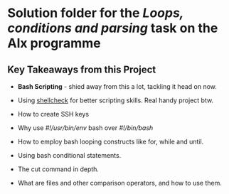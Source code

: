 # Solution folder for the **_Loops, conditions and parsing_** task on the Alx programme

## Key Takeaways from this Project

- **Bash Scripting** - shied away from this a lot, tackling it head on now.

- Using [shellcheck](https://github.com/koalaman/shellcheck/) for better scripting skills. Real handy project btw.

- How to create SSH keys

- Why use _#!/usr/bin/env_ bash over _#!/bin/bash_

- How to employ bash looping constructs like for, while and until.

- Using bash conditional statements.

- The cut command in depth.

- What are files and other comparison operators, and how to use them.
